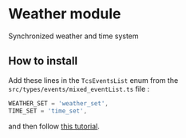 # Weather module
Synchronized weather and time system

## How to install
Add these lines in the `TcsEventsList` enum from the `src/types/events/mixed_eventList.ts` file :
```ts
WEATHER_SET = 'weather_set',
TIME_SET = 'time_set',
```

and then follow [this tutorial](https://github.com/FiveMTCS/Core/tree/1.1.0/readmes).
